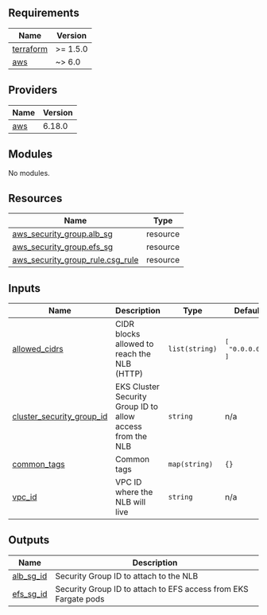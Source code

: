 ## Requirements

| Name | Version |
|------|---------|
| <a name="requirement_terraform"></a> [terraform](#requirement\_terraform) | >= 1.5.0 |
| <a name="requirement_aws"></a> [aws](#requirement\_aws) | ~> 6.0 |

## Providers

| Name | Version |
|------|---------|
| <a name="provider_aws"></a> [aws](#provider\_aws) | 6.18.0 |

## Modules

No modules.

## Resources

| Name | Type |
|------|------|
| [aws_security_group.alb_sg](https://registry.terraform.io/providers/hashicorp/aws/latest/docs/resources/security_group) | resource |
| [aws_security_group.efs_sg](https://registry.terraform.io/providers/hashicorp/aws/latest/docs/resources/security_group) | resource |
| [aws_security_group_rule.csg_rule](https://registry.terraform.io/providers/hashicorp/aws/latest/docs/resources/security_group_rule) | resource |

## Inputs

| Name | Description | Type | Default | Required |
|------|-------------|------|---------|:--------:|
| <a name="input_allowed_cidrs"></a> [allowed\_cidrs](#input\_allowed\_cidrs) | CIDR blocks allowed to reach the NLB (HTTP) | `list(string)` | <pre>[<br/>  "0.0.0.0/0"<br/>]</pre> | no |
| <a name="input_cluster_security_group_id"></a> [cluster\_security\_group\_id](#input\_cluster\_security\_group\_id) | EKS Cluster Security Group ID to allow access from the NLB | `string` | n/a | yes |
| <a name="input_common_tags"></a> [common\_tags](#input\_common\_tags) | Common tags | `map(string)` | `{}` | no |
| <a name="input_vpc_id"></a> [vpc\_id](#input\_vpc\_id) | VPC ID where the NLB will live | `string` | n/a | yes |

## Outputs

| Name | Description |
|------|-------------|
| <a name="output_alb_sg_id"></a> [alb\_sg\_id](#output\_alb\_sg\_id) | Security Group ID to attach to the NLB |
| <a name="output_efs_sg_id"></a> [efs\_sg\_id](#output\_efs\_sg\_id) | Security Group ID to attach to EFS access from EKS Fargate pods |
